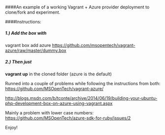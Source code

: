 ####An example of a working Vagrant + Azure provider deployment to clone/fork and experiment.

####Instructions:

##### 1.) Add the box with
vagrant box add azure https://github.com/msopentech/vagrant-azure/raw/master/dummy.box

##### 2.) Then just
**vagrant up** in the cloned folder (azure is the default)


Runned into a couple of problems while following the instructions from both:
https://github.com/MSOpenTech/vagrant-azure/

http://blogs.msdn.com/b/tconte/archive/2014/06/19/building-your-ubuntu-php-development-box-on-azure-using-vagrant.aspx

Mainly a problem with lower case numbers:
https://github.com/MSOpenTech/azure-sdk-for-ruby/issues/2

Enjoy!
